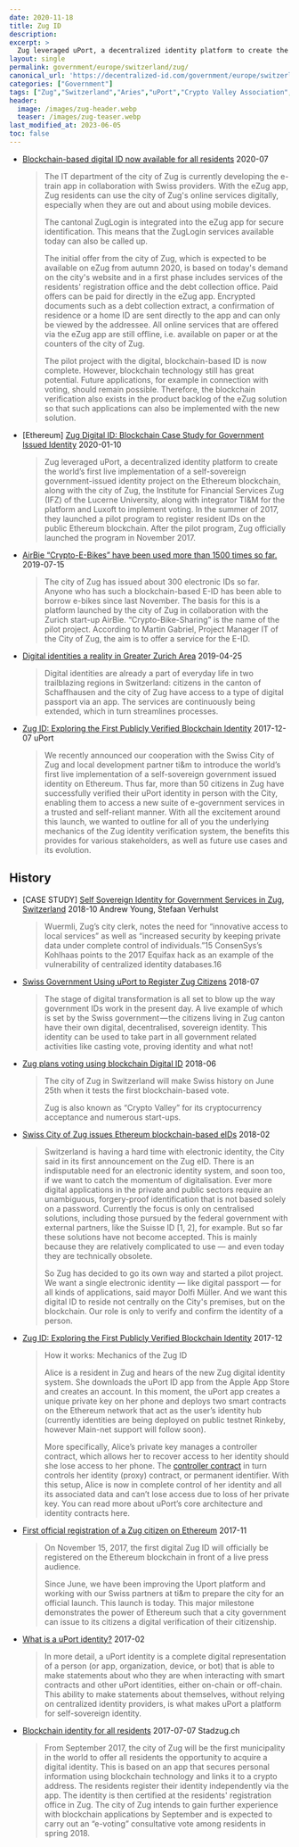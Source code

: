 ```yaml
---
date: 2020-11-18
title: Zug ID
description: 
excerpt: >
  Zug leveraged uPort, a decentralized identity platform to create the world’s first live implementation of a self-sovereign government-issued identity project on the Ethereum blockchain, along with the city of Zug, the Institute for Financial Services Zug (IFZ) of the Lucerne University, along with integrator TI&M for the platform and Luxoft to implement voting. In the summer of 2017, they launched a pilot program to register resident IDs on the public Ethereum blockchain. After the pilot program, Zug officially launched the program in November 2017. 
layout: single
permalink: government/europe/switzerland/zug/
canonical_url: 'https://decentralized-id.com/government/europe/switzerland/zug/'
categories: ["Government"]
tags: ["Zug","Switzerland","Aries","uPort","Crypto Valley Association","ProCivis","Europe","Ethereum","Consensys","Real World","Consensys"]
header:
  image: /images/zug-header.webp
  teaser: /images/zug-teaser.webp
last_modified_at: 2023-06-05
toc: false
---
```


* [Blockchain-based digital ID now available for all residents](https://translate.google.com/translate?sl=auto&tl=en&u=https://www.stadtzug.ch/newsarchiv/431448) 2020-07
  > The IT department of the city of Zug is currently developing the e-train app in collaboration with Swiss providers. With the eZug app, Zug residents can use the city of Zug's online services digitally, especially when they are out and about using mobile devices.
  > 
  > The cantonal ZugLogin is integrated into the eZug app for secure identification. This means that the ZugLogin services available today can also be called up.
  > 
  > The initial offer from the city of Zug, which is expected to be available on eZug from autumn 2020, is based on today's demand on the city's website and in a first phase includes services of the residents' registration office and the debt collection office. Paid offers can be paid for directly in the eZug app. Encrypted documents such as a debt collection extract, a confirmation of residence or a home ID are sent directly to the app and can only be viewed by the addressee. All online services that are offered via the eZug app are still offline, i.e. available on paper or at the counters of the city of Zug.
  > 
  > The pilot project with the digital, blockchain-based ID is now complete. However, blockchain technology still has great potential. Future applications, for example in connection with voting, should remain possible. Therefore, the blockchain verification also exists in the product backlog of the eZug solution so that such applications can also be implemented with the new solution.
* [Ethereum] [Zug Digital ID: Blockchain Case Study for Government Issued Identity](https://consensys.net/blockchain-use-cases/government-and-the-public-sector/zug/) 2020-01-10
  > Zug leveraged uPort, a decentralized identity platform to create the world’s first live implementation of a self-sovereign government-issued identity project on the Ethereum blockchain, along with the city of Zug, the Institute for Financial Services Zug (IFZ) of the Lucerne University, along with integrator TI&M for the platform and Luxoft to implement voting. In the summer of 2017, they launched a pilot program to register resident IDs on the public Ethereum blockchain. After the pilot program, Zug officially launched the program in November 2017. 
* [AirBie “Crypto-E-Bikes” have been used more than 1500 times so far.](http://web.archive.org/web/20230403154136/https://airbie.io/en/2019/07/15/airbie-crypto-e-bikes-have-been-used-more-than-1500-times-so-far/) 2019-07-15
  > The city of Zug has issued about 300 electronic IDs so far. Anyone who has such a blockchain-based E-ID has been able to borrow e-bikes since last November. The basis for this is a platform launched by the city of Zug in collaboration with the Zurich start-up AirBie. “Crypto-Bike-Sharing” is the name of the pilot project. According to Martin Gabriel, Project Manager IT of the City of Zug, the aim is to offer a service for the E-ID. 
* [Digital identities a reality in Greater Zurich Area](https://www.greaterzuricharea.com/en/news/digital-identities-reality-greater-zurich-area) 2019-04-25
  > Digital identities are already a part of everyday life in two trailblazing regions in Switzerland: citizens in the canton of Schaffhausen and the city of Zug have access to a type of digital passport via an app. The services are continuously being extended, which in turn streamlines processes.
* [Zug ID: Exploring the First Publicly Verified Blockchain Identity](https://medium.com/uport/zug-id-exploring-the-first-publicly-verified-blockchain-identity-38bd0ee3702) 2017-12-07 uPort
  > We recently announced our cooperation with the Swiss City of Zug and local development partner ti&m to introduce the world’s first live implementation of a self-sovereign government issued identity on Ethereum. Thus far, more than 50 citizens in Zug have successfully verified their uPort identity in person with the City, enabling them to access a new suite of e-government services in a trusted and self-reliant manner. With all the excitement around this launch, we wanted to outline for all of you the underlying mechanics of the Zug identity verification system, the benefits this provides for various stakeholders, as well as future use cases and its evolution.

## History

* [CASE STUDY] [Self Sovereign Identity for Government Services in Zug, Switzerland](https://blockchan.ge/blockchange-government-services.pdf) 2018-10 Andrew Young, Stefaan Verhulst
  > Wuermli, Zug’s city clerk, notes the need for “innovative access to local services” as well as “increased security by keeping private data under complete control of individuals.”15 ConsenSys’s Kohlhaas points to the 2017 Equifax hack as an example of the vulnerability of centralized identity databases.16
* [Swiss Government Using uPort to Register Zug Citizens](https://hackernoon.com/swiss-government-using-uport-to-register-zug-citizens-b71290caa798) 2018-07
  > The stage of digital transformation is all set to blow up the way government IDs work in the present day. A live example of which is set by the Swiss government — the citizens living in Zug canton have their own digital, decentralised, sovereign identity. This identity can be used to take part in all government related activities like casting vote, proving identity and what not!
* [Zug plans voting using blockchain Digital ID](https://www.ledgerinsights.com/zug-plans-voting-blockchain-digital-id/) 2018-06
  > The city of Zug in Switzerland will make Swiss history on June 25th when it tests the first blockchain-based vote.
  >  
  >  Zug is also known as “Crypto Valley” for its cryptocurrency acceptance and numerous start-ups.
* [Swiss City of Zug issues Ethereum blockchain-based eIDs](https://joinup.ec.europa.eu/collection/egovernment/document/swiss-city-zug-issues-ethereum-blockchain-based-eids) 2018-02
  > Switzerland is having a hard time with electronic identity, the City said in its first announcement on the Zug eID. There is an indisputable need for an electronic identity system, and soon too, if we want to catch the momentum of digitalisation. Ever more digital applications in the private and public sectors require an unambiguous, forgery-proof identification that is not based solely on a password. Currently the focus is only on centralised solutions, including those pursued by the federal government with external partners, like the Suisse ID [1, 2], for example. But so far these solutions have not become accepted. This is mainly because they are relatively complicated to use — and even today they are technically obsolete.
  >
  > So Zug has decided to go its own way and started a pilot project. We want a single electronic identity — like digital passport — for all kinds of applications, said mayor Dolfi Müller. And we want this digital ID to reside not centrally on the City's premises, but on the blockchain. Our role is only to verify and confirm the identity of a person.
* [Zug ID: Exploring the First Publicly Verified Blockchain Identity](https://medium.com/uport/zug-id-exploring-the-first-publicly-verified-blockchain-identity-38bd0ee3702) 2017-12
  > How it works: Mechanics of the Zug ID
  > 
  > Alice is a resident in Zug and hears of the new Zug digital identity system. She downloads the uPort ID app from the Apple App Store and creates an account. In this moment, the uPort app creates a unique private key on her phone and deploys two smart contracts on the Ethereum network that act as the user’s identity hub (currently identities are being deployed on public testnet Rinkeby, however Main-net support will follow soon).
  >
  > More specifically, Alice’s private key manages a controller contract, which allows her to recover access to her identity should she lose access to her phone. The [controller contract](https://github.com/uport-project/uport-identity) in turn controls her identity (proxy) contract, or permanent identifier. With this setup, Alice is now in complete control of her identity and all its associated data and can’t lose access due to loss of her private key. You can read more about uPort’s core architecture and identity contracts here.
* [First official registration of a Zug citizen on Ethereum](https://medium.com/uport/first-official-registration-of-a-zug-citizen-on-ethereum-3554b5c2c238) 2017-11
  > On November 15, 2017, the first digital Zug ID will officially be registered on the Ethereum blockchain in front of a live press audience.
  > 
  > Since June, we have been improving the Uport platform and working with our Swiss partners at ti&m to prepare the city for an official launch. This launch is today. This major milestone demonstrates the power of Ethereum such that a city government can issue to its citizens a digital verification of their citizenship.
* [What is a uPort identity?](https://medium.com/uport/what-is-a-uport-identity-b790b065809c) 2017-02
  > In more detail, a uPort identity is a complete digital representation of a person (or app, organization, device, or bot) that is able to make statements about who they are when interacting with smart contracts and other uPort identities, either on-chain or off-chain. This ability to make statements about themselves, without relying on centralized identity providers, is what makes uPort a platform for self-sovereign identity. 
* [Blockchain identity for all residents](https://translate.google.com/translate?sl=auto&tl=en&u=https://www.stadtzug.ch/newsarchiv/383355) 2017-07-07 Stadzug.ch
  > From September 2017, the city of Zug will be the first municipality in the world to offer all residents the opportunity to acquire a digital identity. This is based on an app that secures personal information using blockchain technology and links it to a crypto address. The residents register their identity independently via the app. The identity is then certified at the residents' registration office in Zug. The city of Zug intends to gain further experience with blockchain applications by September and is expected to carry out an “e-voting” consultative vote among residents in spring 2018.